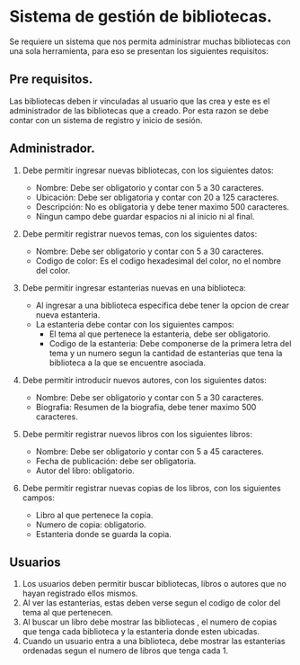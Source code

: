 # Sistema de gestión de bibliotecas.

Se requiere un sistema que nos permita administrar muchas bibliotecas con una sola herramienta, para eso se presentan los siguientes requisitos:

## Pre requisitos.

Las bibliotecas deben ir vinculadas al usuario que las crea y este es el administrador de las bibliotecas que a creado. Por esta razon se debe contar con un sistema de registro y inicio de sesión.

## Administrador.

1. Debe permitir ingresar nuevas bibliotecas, con los siguientes datos:

   - Nombre: Debe ser obligatorio y contar con 5 a 30 caracteres.
   - Ubicación: Debe ser obligatoria y contar con 20 a 125 caracteres.
   - Descripción: No es obligatoria y debe tener maximo 500 caracteres.
   - Ningun campo debe guardar espacios ni al inicio ni al final.

2. Debe permitir registrar nuevos temas, con los siguientes datos:

   - Nombre: Debe ser obligatorio y contar con 5 a 30 caracteres.
   - Codigo de color: Es el codigo hexadesimal del color, no el nombre del color.

3. Debe permitir ingresar estanterias nuevas en una biblioteca:

   - Al ingresar a una biblioteca especifica debe tener la opcion de crear nueva estanteria.
   - La estanteria debe contar con los siguientes campos:
     - El tema al que pertenece la estanteria, debe ser obligatorio.
     - Codigo de la estanteria: Debe componerse de la primera letra del tema y un numero segun la cantidad de estanterias que tena la biblioteca a la que se encuentre asociada.

4. Debe permitir introducir nuevos autores, con los siguientes datos:

   - Nombre: Debe ser obligatorio y contar con 5 a 30 caracteres.
   - Biografia: Resumen de la biografia, debe tener maximo 500 caracteres.

5. Debe permitir registrar nuevos libros con los siguientes libros:

   - Nombre: Debe ser obligatorio y contar con 5 a 45 caracteres.
   - Fecha de publicación: debe ser obligatoria.
   - Autor del libro: obligatorio.

6. Debe permitir registrar nuevas copias de los libros, con los siguientes campos:
   - Libro al que pertenece la copia.
   - Numero de copia: obligatorio.
   - Estanteria donde se guarda la copia.

## Usuarios

1. Los usuarios deben permitir buscar bibliotecas, libros o autores que no hayan registrado ellos mismos.
2. Al ver las estanterias, estas deben verse segun el codigo de color del tema al que pertenecen.
3. Al buscar un libro debe mostrar las bibliotecas , el numero de copias que tenga cada biblioteca y la estanteria donde esten ubicadas.
4. Cuando un usuario entra a una biblioteca, debe mostrar las estanterias ordenadas segun el numero de libros que tenga cada 1.